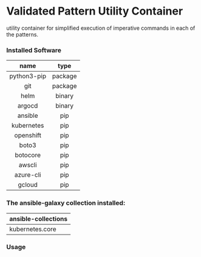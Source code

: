 # Validated Pattern Utility Container 


utility container for simplified execution of imperative commands in each of the patterns.

### Installed Software

| name | type | 
|:----:|:-------:|
| python3-pip | package |
| git | package |
| helm | binary |
| argocd | binary |
| ansible | pip |
| kubernetes | pip |
| openshift | pip |
| boto3 | pip |
| botocore | pip |
| awscli | pip |
| azure-cli | pip |
| gcloud | pip |


### The ansible-galaxy collection installed:
| ansible-collections |
| ------------------- |
| kubernetes.core |

### Usage
